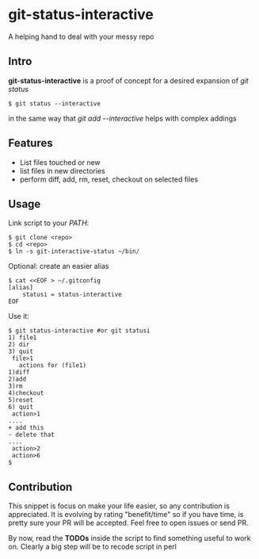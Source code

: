 # git-status-interactive

A helping hand to deal with your messy repo

## Intro

**git-status-interactive** is a proof of concept for a desired expansion of *git status*

    $ git status --interactive

in the same way that *git add --interactive* helps with complex addings

## Features

- List files touched or new
- list files in new directories
- perform diff, add, rm, reset, checkout on selected files

## Usage

Link script to your *PATH*:

    $ git clone <repo>
    $ cd <repo>
    $ ln -s git-interactive-status ~/bin/

Optional: create an easier alias
    
    $ cat <<EOF > ~/.gitconfig
    [alias]
        statusi = status-interactive
    EOF

Use it:

    $ git status-interactive #or git statusi
    1) file1
    2) dir
    3) quit
     file>1
       actions for (file1)
    1)diff
    2)add
    3)rm
    4)checkout
    5)reset
    6) quit
     action>1
    ....
    + add this
    - delete that
    ....
     action>2
     action>6
    $

## Contribution

This snippet is focus on make your life easier, so any contribution is appreciated. It is evolving by rating "benefit/time" so if you have time, is pretty sure your PR will be accepted. Feel free to open issues or send PR.

By now, read the **TODOs** inside the script to find something useful to work on. Clearly a big step will be to recode script in perl

